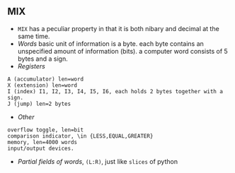 MIX
---

* `MIX` has a peculiar property in that it is both nibary and decimal at the same time.  
* _Words_ basic unit of information is a byte. each byte contains an unspecified amount of information (bits).
a computer word consists of 5 bytes and a sign.  
* _Registers_
```
A (accumulator) len=word
X (extension) len=word
I (index) I1, I2, I3, I4, I5, I6, each holds 2 bytes together with a sign.
J (jump) len=2 bytes
```
* _Other_
```
overflow toggle, len=bit
comparison indicator, \in {LESS,EQUAL,GREATER}
memory, len=4000 words
input/output devices.
```
* _Partial fields of words_, `(L:R)`, just like `slices` of python
